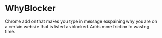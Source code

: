 # WhyBlocker
Chrome add on that makes you type in message exspaining why you are on a certain website that is listed as blocked. Adds more friction to wasting time.